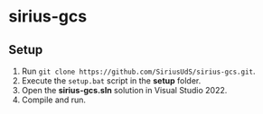 # sirius-gcs

## Setup

1. Run `git clone https://github.com/SiriusUdS/sirius-gcs.git`.
2. Execute the `setup.bat` script in the **setup** folder.
3. Open the **sirius-gcs.sln** solution in Visual Studio 2022.
4. Compile and run.